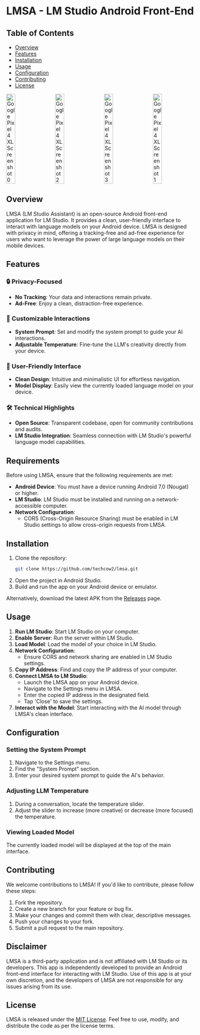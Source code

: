 # LMSA - LM Studio Android Front-End

## Table of Contents

- [Overview](#overview)
- [Features](#features)
- [Installation](#installation)
- [Usage](#usage)
- [Configuration](#configuration)
- [Contributing](#contributing)
- [License](#license)

<div style="display: flex; justify-content: space-between; gap: 10px;">
    <img src="https://github.com/user-attachments/assets/b3640a20-a180-4a37-94ae-53c6020ca03b" alt="Google Pixel 4 XL Screenshot 0" style="width: 22%; height: auto;">
    <img src="https://github.com/user-attachments/assets/dd665c56-4639-440d-8826-eb0813117304" alt="Google Pixel 4 XL Screenshot 2" style="width: 22%; height: auto;">
    <img src="https://github.com/user-attachments/assets/23b6236b-980e-443c-afc9-b974029bcc8a" alt="Google Pixel 4 XL Screenshot 3" style="width: 22%; height: auto;">
    <img src="https://github.com/user-attachments/assets/85e275f3-62fa-4143-9fa2-1cade83031c5" alt="Google Pixel 4 XL Screenshot 1" style="width: 22%; height: auto;">
</div>

## Overview

LMSA (LM Studio Assistant) is an open-source Android front-end application for LM Studio. It provides a clean, user-friendly interface to interact with language models on your Android device. LMSA is designed with privacy in mind, offering a tracking-free and ad-free experience for users who want to leverage the power of large language models on their mobile devices.

## Features

### 🔒 Privacy-Focused

- **No Tracking**: Your data and interactions remain private.
- **Ad-Free**: Enjoy a clean, distraction-free experience.

### 💬 Customizable Interactions

- **System Prompt**: Set and modify the system prompt to guide your AI interactions.
- **Adjustable Temperature**: Fine-tune the LLM's creativity directly from your device.

### 📱 User-Friendly Interface

- **Clean Design**: Intuitive and minimalistic UI for effortless navigation.
- **Model Display**: Easily view the currently loaded language model on your device.

### 🛠 Technical Highlights

- **Open Source**: Transparent codebase, open for community contributions and audits.
- **LM Studio Integration**: Seamless connection with LM Studio's powerful language model capabilities.

## Requirements

Before using LMSA, ensure that the following requirements are met:

- **Android Device**: You must have a device running Android 7.0 (Nougat) or higher.
- **LM Studio**: LM Studio must be installed and running on a network-accessible computer.
- **Network Configuration**:
  - CORS (Cross-Origin Resource Sharing) must be enabled in LM Studio settings to allow cross-origin requests from LMSA.

## Installation

1. Clone the repository:
   ```bash
   git clone https://github.com/techcow2/lmsa.git
1. Open the project in Android Studio.
2. Build and run the app on your Android device or emulator.

Alternatively, download the latest APK from the [Releases](https://github.com/techcow2/lmsa/releases) page.

## Usage

1. **Run LM Studio**: Start LM Studio on your computer.
2. **Enable Server**: Run the server within LM Studio.
3. **Load Model**: Load the model of your choice in LM Studio.
4. **Network Configuration**:
   - Ensure CORS and network sharing are enabled in LM Studio settings.
5. **Copy IP Address**: Find and copy the IP address of your computer.
6. **Connect LMSA to LM Studio**:
   - Launch the LMSA app on your Android device.
   - Navigate to the Settings menu in LMSA.
   - Enter the copied IP address in the designated field.
   - Tap 'Close' to save the settings.
7. **Interact with the Model**: Start interacting with the AI model through LMSA's clean interface.

## Configuration

### Setting the System Prompt

1. Navigate to the Settings menu.
2. Find the "System Prompt" section.
3. Enter your desired system prompt to guide the AI's behavior.

### Adjusting LLM Temperature

1. During a conversation, locate the temperature slider.
2. Adjust the slider to increase (more creative) or decrease (more focused) the temperature.

### Viewing Loaded Model

The currently loaded model will be displayed at the top of the main interface.

## Contributing

We welcome contributions to LMSA! If you'd like to contribute, please follow these steps:

1. Fork the repository.
2. Create a new branch for your feature or bug fix.
3. Make your changes and commit them with clear, descriptive messages.
4. Push your changes to your fork.
5. Submit a pull request to the main repository.

## Disclaimer

LMSA is a third-party application and is not affiliated with LM Studio or its developers. This app is independently developed to provide an Android front-end interface for interacting with LM Studio. Use of this app is at your own discretion, and the developers of LMSA are not responsible for any issues arising from its use.

## License

LMSA is released under the [MIT License](LICENSE.md). Feel free to use, modify, and distribute the code as per the license terms.
